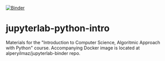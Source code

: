 [![Binder](https://mybinder.org/badge_logo.svg)](https://mybinder.org/v2/gh/alperyilmaz/jupyterlab-python-intro/master?urlpath=lab/tree/index.ipynb)

# jupyterlab-python-intro

Materials for the "Introduction to Computer Science, Algoritmic Approach with Python" course. Accompanying Docker image is located at alperyilmaz/jupyterlab-binder repo.

